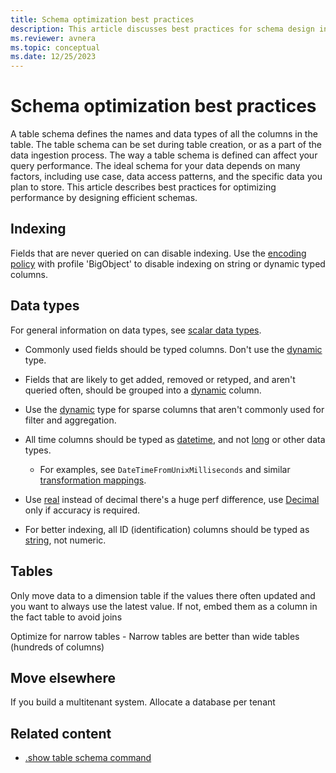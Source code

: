 ```yaml
---
title: Schema optimization best practices
description: This article discusses best practices for schema design in Azure Data Explorer
ms.reviewer: avnera
ms.topic: conceptual
ms.date: 12/25/2023
---
```

# Schema optimization best practices

A table schema defines the names and data types of all the columns in the table. The table schema can be set during table creation, or as a part of the data ingestion process. The way a table schema is defined can affect your query performance. The ideal schema for your data depends on many factors, including use case, data access patterns, and the specific data you plan to store. This article describes best practices for optimizing performance by designing efficient schemas.

## Indexing

Fields that are never queried on can disable indexing. Use the [encoding policy](/azure/data-explorer/kusto/management/encoding-policy) with profile 'BigObject' to disable indexing on string or dynamic typed columns.

## Data types

For general information on data types, see [scalar data types](/azure/data-explorer/kusto/query/scalar-data-types/).

* Commonly used fields should be typed columns. Don't use the [dynamic](/azure/data-explorer/kusto/query/scalar-data-types/dynamic) type.
* Fields that are likely to get added, removed or retyped, and aren't queried often, should be grouped into a [dynamic](/azure/data-explorer/kusto/query/scalar-data-types/dynamic) column.
* Use the [dynamic](/azure/data-explorer/kusto/query/scalar-data-types/dynamic) type for sparse columns that aren't commonly used for filter and aggregation.

* All time columns should be typed as [datetime](/azure/data-explorer/kusto/query/scalar-data-types/datetime), and not [long](/azure/data-explorer/kusto/query/scalar-data-types/long) or other data types. 
    * For examples, see `DateTimeFromUnixMilliseconds` and similar [transformation mappings](/azure/data-explorer/kusto/management/mappings#mapping-transformations).

* Use [real](/azure/data-explorer/kusto/query/scalar-data-types/real) instead of decimal there's a huge perf difference, use [Decimal](/azure/data-explorer/kusto/query/scalar-data-types/decimal) only if accuracy is required.

* For better indexing, all ID (identification) columns should be typed as [string](/azure/data-explorer/kusto/query/scalar-data-types/string), not numeric.

## Tables

Only move data to a dimension table if the values there often updated and you want to always use the latest value. If not, embed them as a column in the fact table to avoid joins

Optimize for narrow tables - Narrow tables are better than wide tables (hundreds of columns)

## Move elsewhere

If you build a multitenant system. Allocate a database per tenant

## Related content

* [.show table schema command](/azure/data-explorer/kusto/management/show-table-schema-command)